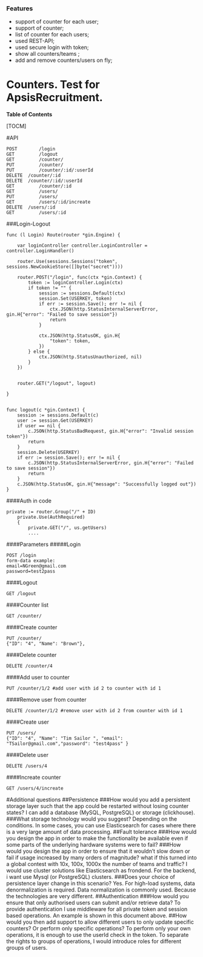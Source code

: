 ### Features

- support of counter for each user;
- support of counter;
- list of counter for each users;
- used REST-API;
- used secure login with token;
- show all counters/teams ;
- add and remove counters/users on fly;

# Counters. Test for ApsisRecruitment.

**Table of Contents**

[TOCM]

#API
```
POST		/login
GET			/logout
GET       	/counter/
PUT       	/counter/
PUT       	/counter/:id/:userId
DELETE 	/counter/:id
DELETE 	/counter/:id/:userId
GET       	/counter/:id
GET       	/users/
PUT       	/users/
GET       	/users/:id/increate
DELETE 	/users/:id
GET      	/users/:id
```
###Login-Logout
```golang
func (l Login) Route(router *gin.Engine) {
	
	var loginController controller.LoginController = controller.LoginHandler()

	router.Use(sessions.Sessions("token", sessions.NewCookieStore([]byte("secret"))))
	
	router.POST("/login", func(ctx *gin.Context) {
		token := loginController.Login(ctx)
		if token != "" {
			session := sessions.Default(ctx)
			session.Set(USERKEY, token)
			if err := session.Save(); err != nil {
				ctx.JSON(http.StatusInternalServerError, gin.H{"error": "Failed to save session"})
				return
			}

			ctx.JSON(http.StatusOK, gin.H{
				"token": token,
			})
		} else {
			ctx.JSON(http.StatusUnauthorized, nil)
		}
	})


	router.GET("/logout", logout)

}


func logout(c *gin.Context) {
	session := sessions.Default(c)
	user := session.Get(USERKEY)
	if user == nil {
		c.JSON(http.StatusBadRequest, gin.H{"error": "Invalid session token"})
		return
	}
	session.Delete(USERKEY)
	if err := session.Save(); err != nil {
		c.JSON(http.StatusInternalServerError, gin.H{"error": "Failed to save session"})
		return
	}
	c.JSON(http.StatusOK, gin.H{"message": "Successfully logged out"})
}

```

####Auth in code
````golang
private := router.Group("/" + ID)
	private.Use(AuthRequired)
	{
		private.GET("/", us.getUsers)
		....
````
####Parameters
#####Login
````
POST /login
form-data example:
email=NGreen@gmail.com
password=test2pass
````
####Logout
````
GET /logout
````
####Counter list
````
GET /counter/
````

####Create counter
````
PUT /counter/
{"ID": "4", "Name": "Brown"},
````
####Delete counter
````
DELETE /counter/4
````
####Add user to counter
````
PUT /counter/1/2 #add user with id 2 to counter with id 1
````
####Remove user from counter
````
DELETE /counter/1/2 #remove user with id 2 from counter with id 1
````
####Create user
````
PUT /users/
{"ID": "4", "Name": "Tim Sailor ", "email": "TSailor@gmail.com","password": "test4pass" }
````
####Delete user
````
DELETE /users/4
````
####Increate counter
````
GET /users/4/increate
````
#Additional questions
##Persistence
###How would you add a persistent storage layer such that the app could be restarted without losing counter states?
I can add a database (MySQL, PostgreSQL) or storage (clickhouse). 
###What storage technology would you suggest?
Depending on the conditions. In some cases, you can use Elasticsearch for cases where there is a very large amount of data processing.
##Fault tolerance
###How would you design the app in order to make the functionality be available even if some parts of the underlying hardware systems were to fail?
###How would you design the app in order to ensure that it wouldn’t slow down or fail if usage increased by many orders of magnitude? what if this turned into a global contest with 10x, 100x, 1000x the number of teams and traffic?
I would use cluster solutions like Elasticsearch as frondend. For the backend, i want use Mysql (or PostgreSQL) clusters.
###Does your choice of persistence layer change in this scenario?
Yes. For high-load systems, data denormalization is required. Data normalization is commonly used. Because the technologies are very different. 
##Authentication
###How would you ensure that only authorised users can submit and/or retrieve data?
To provide authentication I use middleware for all private token and session based operations. An example is shown in this document above.
##How would you then add support to allow different users to only update specific counters? Or perform only specific operations?
To perform only your own operations, it is enough to use the userId check in the token.
To separate the rights to groups of operations, I would introduce roles for different groups of users.


